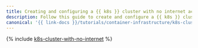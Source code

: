 ```yaml
---
title: Creating and configuring a {{ k8s }} cluster with no internet access
description: Follow this guide to create and configure a {{ k8s }} cluster with no internet access.
canonical: '{{ link-docs }}/tutorials/container-infrastructure/k8s-cluster-with-no-internet'
---
```


{% include [k8s-cluster-with-no-internet](../../_tutorials/k8s/k8s-cluster-with-no-internet.md) %}